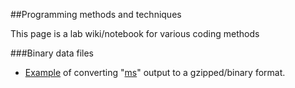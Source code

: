##Programming  methods and techniques

This page is a lab wiki/notebook for various coding methods

###Binary data files

* [Example](coding/ms2bin.html) of converting "[ms](http://home.uchicago.edu/~rhusdon1/source/mksamples.html)" output to a gzipped/binary format.